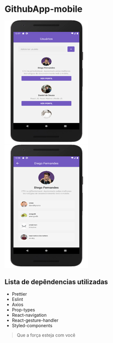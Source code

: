 # GithubApp-mobile
<img src="https://github.com/Daniels887/GithubApp-mobile/blob/master/Telas/Main.png" alt="Main" width="270" height="400" /> <img src="https://github.com/Daniels887/GithubApp-mobile/blob/master/Telas/User.png" alt="User" width="270" height="400" /> 
## Lista de depêndencias utilizadas

* Prettier
* Eslint
* Axios
* Prop-types
* React-navigation
* React-gesture-handler
* Styled-components

> Que a força esteja com você

